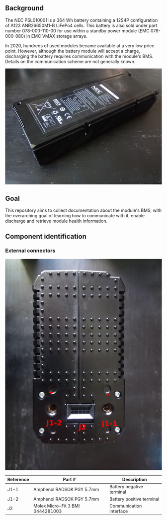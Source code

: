 ## Background

The NEC PSL010001 is a 364 Wh battery containing a 12S4P configuration of A123 ANR26650M1-B LiFePo4 cells. This battery is also sold under part number 078-000-110-00 for use within a standby power module (EMC 078-000-080) in EMC VMAX storage arrays.

In 2020, hundreds of used modules became available at a very low price point. However, although the battery module will accept a charge, discharging the battery requires communication with the module's BMS. Details on the communication scheme are not generally known.

![Overview](images/overview.JPG)

## Goal

This repository aims to collect documentation about the module's BMS, with the overarching goal of learning how to communicate with it, enable discharge and retrieve module health information.

## Component identification

### External connectors

![External connectors](images/connector_view_highlights.JPG)

| Reference | Part # | Description |
| --- | --- | --- |
| J1-1 | Amphenol RADSOK PGY 5.7mm | Battery negative terminal |
| J1-2 | Amphenol RADSOK PGY 5.7mm | Battery positive terminal |
| J2 | Molex Micro-Fit 3 BMI 0444281003 | Communication interface |
